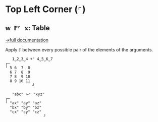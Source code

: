 # Top Left Corner (`⌜`)

## `𝕨 𝔽⌜ 𝕩`: Table
[→full documentation](https://mlochbaum.github.io/BQN/doc/map.html)

Apply `𝔽` between every possible pair of the elements of the arguments.

```bqn
   1‿2‿3‿4 +⌜ 4‿5‿6‿7
┌─           
╵ 5 6  7  8  
  6 7  8  9  
  7 8  9 10  
  8 9 10 11  
            ┘

   "abc" ∾⌜ "xyz"
┌─                
╵ "ax" "ay" "az"  
  "bx" "by" "bz"  
  "cx" "cy" "cz"  
                 ┘
```

